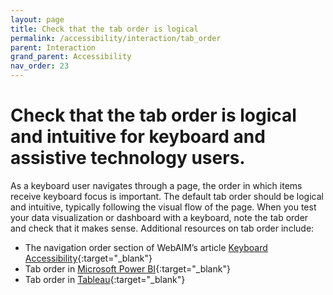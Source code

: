 ```yaml
---
layout: page
title: Check that the tab order is logical
permalink: /accessibility/interaction/tab_order
parent: Interaction
grand_parent: Accessibility
nav_order: 23
---
```


# Check that the tab order is logical and intuitive for keyboard and assistive technology users. 

As a keyboard user navigates through a page, the order in which items receive keyboard focus is important. The default tab order should be logical and intuitive, typically following the visual flow of the page. When you test your data visualization or dashboard with a keyboard, note the tab order and check that it makes sense. Additional resources on tab order include: 

* The navigation order section of WebAIM’s article [Keyboard Accessibility](https://webaim.org/techniques/keyboard/){:target="_blank"}
* Tab order in [Microsoft Power BI](https://learn.microsoft.com/en-us/power-bi/create-reports/desktop-accessibility-creating-reports#tab-order){:target="_blank"}
* Tab order in [Tableau](https://community.tableau.com/s/question/0D54T00000C6USYSA3/how-can-i-set-the-focus-order-of-the-views-and-objects-in-a-dashboard){:target="_blank"}
